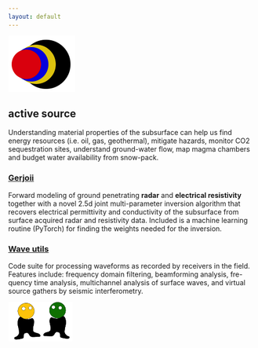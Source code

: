 ```yaml
---
layout: default
---
```


[![](images/diegozain.png)](./)

## active source

Understanding material properties of the subsurface can help us find energy resources (i.e. oil, gas, geothermal), mitigate hazards, monitor CO2 sequestration sites, understand ground-water flow, map magma chambers and budget water availability from snow-pack.

### **[Gerjoii](https://github.com/diegozain)**

Forward modeling of ground penetrating **radar** and **electrical resistivity** together with a novel 2.5d joint multi-parameter inversion algorithm that recovers electrical permittivity and conductivity of the subsurface from surface acquired radar and resistivity data. Included is a machine learning routine (PyTorch) for finding the weights needed for the inversion.

### **[Wave utils](https://github.com/diegozain)**

Code suite for processing waveforms as recorded by receivers in the field. Features include: frequency domain filtering, beamforming analysis, fre- quency time analysis, multichannel analysis of surface waves, and virtual source gathers by seismic interferometry.

[![](images/dudes.png)](./)